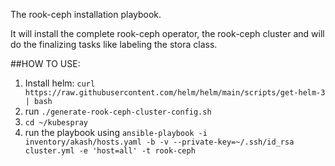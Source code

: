The rook-ceph installation playbook.

It will install the complete rook-ceph operator, the rook-ceph cluster and will do the finalizing tasks like labeling the stora class.

##HOW TO USE:
1. Install helm: `curl https://raw.githubusercontent.com/helm/helm/main/scripts/get-helm-3 | bash`
2. run `./generate-rook-ceph-cluster-config.sh`
3. `cd ~/kubespray`
4. run the playbook using `ansible-playbook -i inventory/akash/hosts.yaml -b -v --private-key=~/.ssh/id_rsa cluster.yml -e 'host=all' -t rook-ceph`


